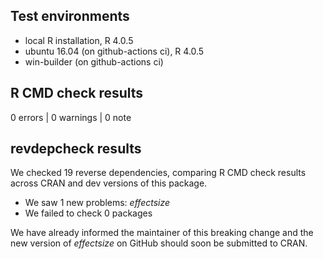 ## Test environments
* local R installation, R 4.0.5
* ubuntu 16.04 (on github-actions ci), R 4.0.5
* win-builder (on github-actions ci)

## R CMD check results

0 errors | 0 warnings | 0 note

## revdepcheck results

We checked 19 reverse dependencies, comparing R CMD check results across CRAN
and dev versions of this package.

 * We saw 1 new problems: *effectsize*
 * We failed to check 0 packages
 
We have already informed the maintainer of this breaking change and the new version of *effectsize* on GitHub should soon be submitted to CRAN.